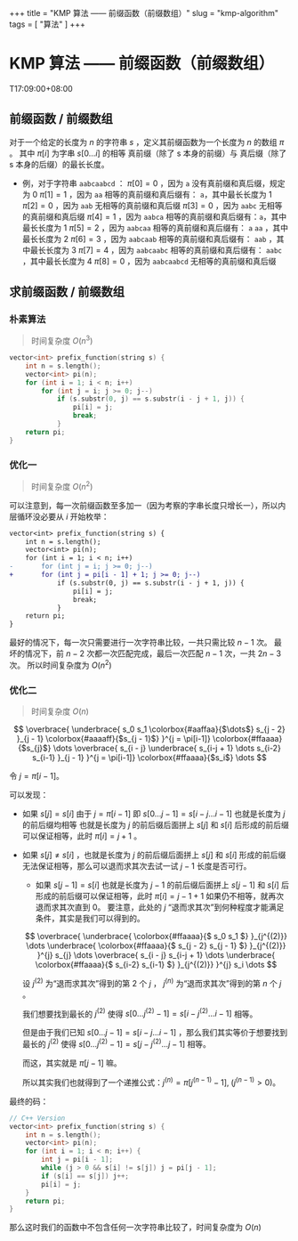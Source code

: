 +++
title = "KMP 算法 —— 前缀函数（前缀数组）"
slug = "kmp-algorithm"
tags = [ "算法" ]
+++

# KMP 算法 —— 前缀函数（前缀数组）

T17:09:00+08:00
## 前缀函数 / 前缀数组

对于一个给定的长度为 $n$ 的字符串 $s$ ，定义其前缀函数为一个长度为 $n$ 的数组 $\pi$ 。
其中 $\pi[i]$ 为字串 $s[0 \dots i]$ 的相等 真前缀（除了 s 本身的前缀）与 真后缀（除了 s 本身的后缀）的最长长度。

- 例，对于字符串 `aabcaabcd` ：
  $\pi[0] = 0$ ，因为 `a` 没有真前缀和真后缀，规定为 0
  $\pi[1] = 1$ ，因为 `aa` 相等的真前缀和真后缀有： `a`，其中最长长度为 1
  $\pi[2]=0$ ，因为 `aab` 无相等的真前缀和真后缀
  $\pi[3]=0$ ，因为 `aabc` 无相等的真前缀和真后缀
  $\pi[4]=1$ ，因为 `aabca` 相等的真前缀和真后缀有：`a`，其中最长长度为 1
  $\pi[5]=2$ ，因为 `aabcaa` 相等的真前缀和真后缀有： `a` `aa` ，其中最长长度为 2
  $\pi[6]=3$ ，因为 `aabcaab` 相等的真前缀和真后缀有： `aab` ，其中最长长度为 3
  $\pi[7]=4$ ，因为 `aabcaabc` 相等的真前缀和真后缀有： `aabc` ，其中最长长度为 4
  $\pi[8]=0$ ，因为 `aabcaabcd` 无相等的真前缀和真后缀

## 求前缀函数 / 前缀数组

### 朴素算法

> 时间复杂度 $O(n^3)$

```cpp
vector<int> prefix_function(string s) {
    int n = s.length();
    vector<int> pi(n);
    for (int i = 1; i < n; i++)
        for (int j = i; j >= 0; j--)
            if (s.substr(0, j) == s.substr(i - j + 1, j)) {
                pi[i] = j;
                break;
            }
    return pi;
}
```

### 优化一

> 时间复杂度 $O(n^2)$

可以注意到，每一次前缀函数至多加一（因为考察的字串长度只增长一），所以内层循环没必要从 $i$ 开始枚举：

```diff
vector<int> prefix_function(string s) {
    int n = s.length();
    vector<int> pi(n);
    for (int i = 1; i < n; i++)
-       for (int j = i; j >= 0; j--)
+       for (int j = pi[i - 1] + 1; j >= 0; j--)
            if (s.substr(0, j) == s.substr(i - j + 1, j)) {
                pi[i] = j;
                break;
            }
    return pi;
}

```

最好的情况下，每一次只需要进行一次字符串比较，一共只需比较 $n-1$ 次。
最坏的情况下，前 $n-2$ 次都一次匹配完成，最后一次匹配 $n-1$ 次，一共 $2n-3$ 次。
所以时间复杂度为 $O(n^2)$

### 优化二

> 时间复杂度 $O(n)$

$$
\overbrace{
	\underbrace{
		s_0
		s_1
		\colorbox{#aaffaa}{$\dots$}
		s_{j - 2}
	}_{j - 1}
	\colorbox{#aaaaff}{$s_{j - 1}$}
}^{j = \pi[i-1]}
\colorbox{#ffaaaa}{$s_{j}$}
\dots
\overbrace{
	s_{i - j}
	\underbrace{
		s_{i-j + 1}
		\dots
		s_{i-2}
		s_{i-1}
	}_{j - 1}
}^{j = \pi[i-1]}
\colorbox{#ffaaaa}{$s_i$}
\dots
$$

令 $j = \pi[i-1]$。

可以发现：

- 如果 $s[j] = s[i]$ 
  由于 $j = \pi[i-1]$ 即 $s[0 \dots j-1] = s[i-j \dots i-1]$ 也就是长度为 $j$ 的前后缀均相等
  也就是长度为 $j$ 的前后缀后面拼上 $s[j]$ 和 $s[i]$ 后形成的前后缀可以保证相等，此时 $\pi[i] = j + 1$ 。
- 如果 $s[j] \neq s[i]$ ，也就是长度为 $j$ 的前后缀后面拼上 $s[j]$ 和 $s[i]$ 形成的前后缀无法保证相等，那么可以退而求其次去试一试 $j-1$ 长度是否可行。
    - 如果 $s[j-1] = s[i]$ 也就是长度为 $j-1$ 的前后缀后面拼上 $s[j-1]$ 和 $s[i]$ 后形成的前后缀可以保证相等，此时 $\pi[i] = j - 1 + 1$
    如果仍不相等，就再次退而求其次直到 $0$。
    要注意，此处的 $j$ “退而求其次”到何种程度才能满足条件，其实是我们可以得到的。

    $$
    \overbrace{
    \underbrace{
        \colorbox{#ffaaaa}{$
            s_0
            s_1
        $}
    }_{j^{(2)}}
    \dots
    \underbrace{
        \colorbox{#ffaaaa}{$
            s_{j - 2}
            s_{j - 1}
        $}
    }_{j^{(2)}}
    }^{j}
    s_{j}
    \dots
    \overbrace{
    s_{i - j}
    s_{i-j + 1}
    \dots
    \underbrace{
        \colorbox{#ffaaaa}{$
            s_{i-2}
            s_{i-1}
        $}
    }_{j^{(2)}}
    }^{j}
    s_i
    \dots
    $$

    设 $j^{(2)}$ 为“退而求其次”得到的第 $2$ 个 $j$ ， $j^{(n)}$ 为“退而求其次”得到的第 $n$ 个 $j$ 。

    我们想要找到最长的 $j^{(2)}$ 使得 $s[0\dots j^{(2)}-1] = s[i-j^{(2)} \dots i-1]$ 相等。

    但是由于我们已知 $s[0\dots j-1] = s[i-j\dots i-1]$ ，那么我们其实等价于想要找到最长的 $j^{(2)}$ 使得 $s[0\dots j^{(2)}-1] = s[j-j^{(2)} \dots j-1]$ 相等。

    而这，其实就是 $\pi[j - 1]$ 嘛。

    所以其实我们也就得到了一个递推公式：$j^{(n)} = \pi[j^{(n-1)} - 1], \;(j^{(n-1)} > 0)$。

最终的码：

```cpp
// C++ Version
vector<int> prefix_function(string s) {
    int n = s.length();
    vector<int> pi(n);
    for (int i = 1; i < n; i++) {
        int j = pi[i - 1];
        while (j > 0 && s[i] != s[j]) j = pi[j - 1];
        if (s[i] == s[j]) j++;
        pi[i] = j;
    }
    return pi;
}
```

那么这时我们的函数中不包含任何一次字符串比较了，时间复杂度为 $O(n)$
